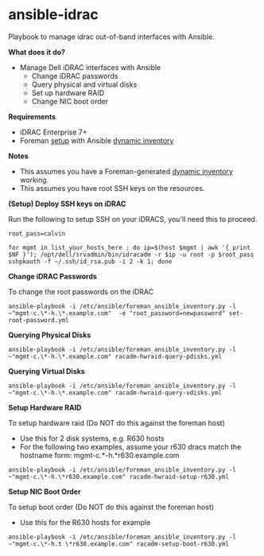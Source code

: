 ansible-idrac
=============

Playbook to manage idrac out-of-band interfaces with Ansible.

**What does it do?**
   - Manage Dell iDRAC interfaces with Ansible
     * Change iDRAC passwords
     * Query physical and virtual disks
     * Set up hardware RAID
     * Change NIC boot order

**Requirements**
   - iDRAC Enterprise 7+
   - Foreman [setup](https://github.com/dLobatog/foreman_ansible) with Ansible [dynamic inventory](https://github.com/theforeman/foreman_ansible_inventory/)

**Notes**
   - This assumes you have a Foreman-generated [dynamic inventory](https://github.com/theforeman/foreman_ansible_inventory/) working.
   - This assumes you have root SSH keys on the resources.

**(Setup) Deploy SSH keys on iDRAC**

Run the following to setup SSH on your iDRACS, you'll need this to proceed.

```
root_pass=calvin

for mgmt in list_your_hosts_here ; do ip=$(host $mgmt | awk '{ print $NF }'); /opt/dell/srvadmin/bin/idracadm -r $ip -u root -p $root_pass sshpkauth -f ~/.ssh/id_rsa.pub -i 2 -k 1; done
```

**Change iDRAC Passwords**

To change the root passwords on the iDRAC

```
ansible-playbook -i /etc/ansible/foreman_ansible_inventory.py -l ~"mgmt-c.\*-h.\*.example.com"  -e "root_password=newpassword" set-root-password.yml
```

**Querying Physical Disks**

```
ansible-playbook -i /etc/ansible/foreman_ansible_inventory.py -l ~"mgmt-c.\*-h.\*.example.com" racadm-hwraid-query-pdisks.yml
```

**Querying Virtual Disks**

```
ansible-playbook -i /etc/ansible/foreman_ansible_inventory.py -l ~"mgmt-c.\*-h.\*.example.com" racadm-hwraid-query-vdisks.yml
```

**Setup Hardware RAID**

To setup hardware raid (Do NOT do this against the foreman host)
  - Use this for 2 disk systems, e.g. R630 hosts
  - For the following two examples, assume your r630 dracs match the hostname form: mgmt-c.*-h.*r630.example.com

```
ansible-playbook -i /etc/ansible/foreman_ansible_inventory.py -l ~"mgmt-c.\*-h.\*r630.example.com" racadm-hwraid-setup-r630.yml
```

**Setup NIC Boot Order**

To setup boot order (Do NOT do this against the foreman host)
  - Use this for the R630 hosts for example

```
ansible-playbook -i /etc/ansible/foreman_ansible_inventory.py -l ~"mgmt-c.\*-h.t \*r630.example.com" racadm-setup-boot-r630.yml
```

